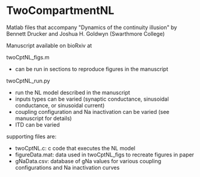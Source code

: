 # TwoCompartmentNL

Matlab files that accompany "Dynamics of the continuity illusion" by Bennett Drucker and Joshua H. Goldwyn (Swarthmore College)

Manuscript available on bioRxiv at

twoCptNL_figs.m
* can be run in sections to reproduce figures in the manuscript

twoCptNL_run.py
* run the NL model described in the manuscript
* inputs types can be varied (synaptic conductance, sinusoidal conductance, or sinusoidal current)
* coupling configuration and Na inactivation can be varied (see manuscript for details)
* ITD can be varied

supporting files are:
* twoCptNL.c: c code that executes the NL model
* figureData.mat: data used in twoCptNL_figs to recreate figures in paper
* gNaData.csv: database of gNa values for various coupling configurations and Na inactivation curves
